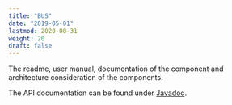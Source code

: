```yaml
---
title: "BUS"
date: "2019-05-01"
lastmod: 2020-08-31
weight: 20
draft: false
---
```


The readme, user manual, documentation of the component and architecture consideration of the components.

The API documentation can be found under [Javadoc](/bus/api-bus/index.html).  


